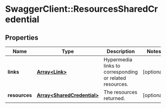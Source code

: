 # SwaggerClient::ResourcesSharedCredential

## Properties
Name | Type | Description | Notes
------------ | ------------- | ------------- | -------------
**links** | [**Array&lt;Link&gt;**](Link.md) | Hypermedia links to corresponding or related resources. | [optional] 
**resources** | [**Array&lt;SharedCredential&gt;**](SharedCredential.md) | The resources returned. | [optional] 

